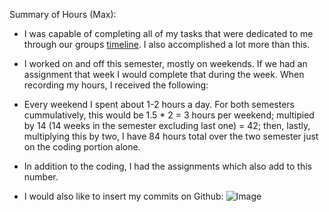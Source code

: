 Summary of Hours (Max):
- I was capable of completing all of my tasks that were dedicated to me through our groups [timeline](https://github.com/santosemax/CSDesignProject/blob/main/Assignment6/tables.md). I also accomplished a lot more than this.

- I worked on and off this semester, mostly on weekends. If we had an assignment that week I would complete that during the week. When recording my hours, I received the following:
- Every weekend I spent about 1-2 hours a day. For both semesters cummulatively, this would be 1.5 * 2 = 3 hours per weekend; multipied by 14 (14 weeks in the semester excluding last one) = 42; then, lastly, multiplying this by two, I have 84 hours total over the two semester just on the coding portion alone.
- In addition to the coding, I had the assignments which also add to this number.

- I would also like to insert my commits on Github:
![Image]()
